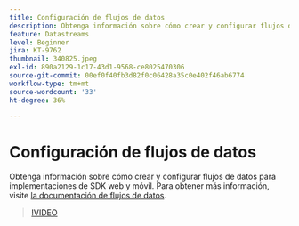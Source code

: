 ```yaml
---
title: Configuración de flujos de datos
description: Obtenga información sobre cómo crear y configurar flujos de datos
feature: Datastreams
level: Beginner
jira: KT-9762
thumbnail: 340825.jpeg
exl-id: 890a2129-1c17-43d1-9568-ce8025470306
source-git-commit: 00ef0f40fb3d82f0c06428a35c0e402f46ab6774
workflow-type: tm+mt
source-wordcount: '33'
ht-degree: 36%

---
```


# Configuración de flujos de datos

Obtenga información sobre cómo crear y configurar flujos de datos para implementaciones de SDK web y móvil. Para obtener más información, visite [la documentación de flujos de datos](https://experienceleague.adobe.com/docs/experience-platform/edge/fundamentals/datastreams.html?lang=es).

>[!VIDEO](https://video.tv.adobe.com/v/340825?learn=on)

